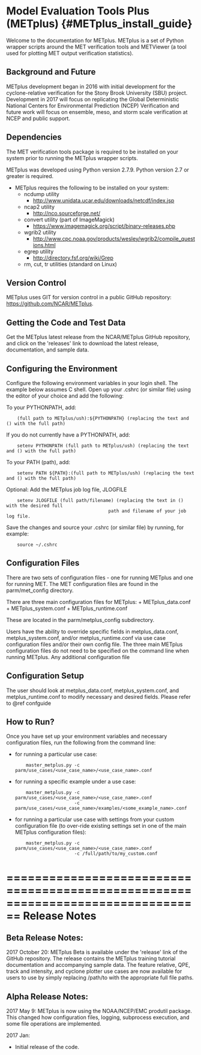 Model Evaluation Tools Plus  (METplus)           {#METplus_install_guide}
======================================================

Welcome to the documentation for METplus.  METplus is a set of Python wrapper scripts around the MET verification tools
and METViewer (a tool used for plotting MET output verification statistics).


Background and Future
---------------------

METplus development began in 2016 with initial development for the cyclone-relative verification for the Stony Brook University (SBU) project.
Development in 2017 will focus on replicating the Global Deterministic National Centers for Environmental Prediction (NCEP) Verification and
future work will focus on ensemble, meso, and storm scale verification at NCEP and public support.


Dependencies
------------

The MET verification tools package is required to be installed on your system prior to running the METplus wrapper scripts.

METplus was developed using Python version 2.7.9.  Python version 2.7 or greater is required.

- METplus requires the following to be installed on your system:
  - ncdump utility
    - http://www.unidata.ucar.edu/downloads/netcdf/index.jsp
  - ncap2 utility
    - http://nco.sourceforge.net/
  - convert utility (part of ImageMagick)
    - https://www.imagemagick.org/script/binary-releases.php
  - wgrib2 utility
    - http://www.cpc.noaa.gov/products/wesley/wgrib2/compile_questions.html
  - egrep utility
    - http://directory.fsf.org/wiki/Grep
  - rm, cut, tr utilities (standard on Linux)


Version Control
---------------

METplus uses GIT for version control in a public GitHub repository:
https://github.com/NCAR/METplus.


Getting the Code and Test Data
------------------------------

Get the METplus latest release from the NCAR/METplus GitHub repository, and
click on the 'releases' link to download the latest release, documentation,
and sample data.



Configuring the Environment
---------------------------

Configure the following environment variables in your login shell.
The example below assumes C shell.
Open up your .cshrc (or similar file) using the editor of your choice and add the following:

  To your PYTHONPATH, add:

        (full path to METplus/ush):${PYTHONPATH} (replacing the text and () with the full path)

  If you do not currently have a PYTHONPATH, add:

        setenv PYTHONPATH (full path to METplus/ush) (replacing the text and () with the full path)

  To your PATH (path), add:

        setenv PATH ${PATH}:(full path to METplus/ush) (replacing the text and () with the full path)

  Optional: Add the METplus job log file,  JLOGFILE

        setenv JLOGFILE (full path/filename) (replacing the text in () with the desired full
                                          path and filename of your job log file.

Save the changes and source your .cshrc (or similar file) by running, for example:

        source ~/.cshrc


Configuration Files
-------------------

There are two sets of configuration files - one for running METplus and one for running MET.
The MET configuration files are found in the parm/met_config directory.

There are three main configuration files for METplus:
    + METplus_data.conf
    + METplus_system.conf
    + METplus_runtime.conf

These are located in the parm/metplus_config subdirectory.

Users have the ability to override specific fields in metplus_data.conf, metplus_system.conf, and/or
metplus_runtime.conf via use case configuration files and/or their own config file.
The three main METplus configuration files do not need to be specified on the
command line when running METplus.  Any additional configuration file


Configuration Setup
-------------------

The user should look at metplus_data.conf, metplus_system.conf, and metplus_runtime.conf
to modify necessary and desired fields.
Please refer to @ref confguide


How to Run?
-----------

Once you have set up your environment variables and necessary configuration
files, run the following from the command line:

+ for running a particular use case:

          master_metplus.py -c parm/use_cases/<use_case_name>/<use_case_name>.conf

+ for running a specific example under a use case:

          master_metplus.py -c  parm/use_cases/<use_case_name>/<use_case_name>.conf
                            -c parm/use_cases/<use_case_name>/examples/<some_example_name>.conf

+ for running a particular use case with settings from your custom configuration
  file (to over-ride existing settings set in one of the main METplus configuration files):

          master_metplus.py -c parm/use_cases/<use_case_name>/<use_case_name>.conf
                            -c /full/path/to/my_custom.conf




================================================================================
Release Notes
================================================================================
Beta Release Notes:
------------------
2017 October 20:
METplus Beta is available under the 'release' link of the GitHub repository. The
release contains the METplus training tutorial documentation and accompanying
sample data.  The feature relative, QPE, track and intensity, and cyclone plotter
use cases are now available for users to use by simply replacing /path/to with
the appropriate full file paths.

Alpha Release Notes:
-------------------
2017 May 9:
METplus is now using the NOAA/NCEP/EMC produtil package.
This changed how configuration files, logging, subprocess execution,
and some file operations are implemented.

2017 Jan:
- Initial release of the code.

